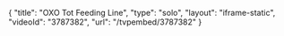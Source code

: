 {
    "title": "OXO Tot Feeding Line",
    "type": "solo",
    "layout": "iframe-static",
    "videoId": "3787382",
    "url": "\/tvpembed\/3787382"
}